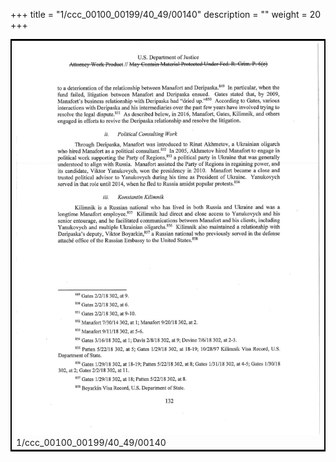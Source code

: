 +++
title = "1/ccc_00100_00199/40_49/00140"
description = ""
weight = 20
+++

<table style="border:2px solid black;max-width:800px;max-height:800px;" 
><tr><td>
<img class="center-fit-jpg"
src="/jpg_/jpg_mueller_report_searchable_140.jpg">
1/ccc_00100_00199/40_49/00140
</img></td></tr></table>
